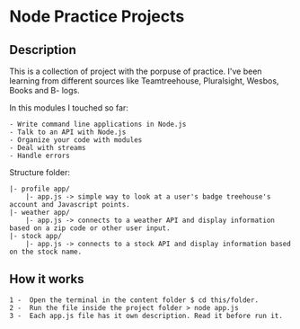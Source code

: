 # Node Practice Projects

## Description

This is a collection of project with the porpuse of practice. I've been learning from different sources like Teamtreehouse, Pluralsight, Wesbos, Books and B- logs.

In this modules I touched so far:

    - Write command line applications in Node.js
    - Talk to an API with Node.js
    - Organize your code with modules
    - Deal with streams
    - Handle errors


Structure folder:

    |- profile app/
        |- app.js -> simple way to look at a user's badge treehouse's account and Javascript points.
    |- weather app/
        |- app.js -> connects to a weather API and display information based on a zip code or other user input.
    |- stock app/
        |- app.js -> connects to a stock API and display information based on the stock name.   

## How it works

    1 -  Open the terminal in the content folder $ cd this/folder.
    2 -  Run the file inside the project folder > node app.js 
    3 -  Each app.js file has it own description. Read it before run it.
